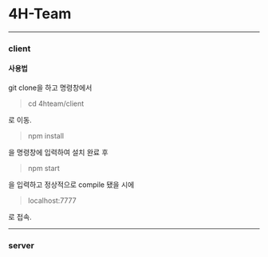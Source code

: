 # 4H-Team
---
### client
#### 사용법
git clone을 하고 명령창에서
> cd 4hteam/client

로 이동.
> npm install

을 명령창에 입력하여 설치 완료 후
> npm start

을 입력하고 정상적으로 compile 됐을 시에

> localhost:7777

로 접속.

---
### server
